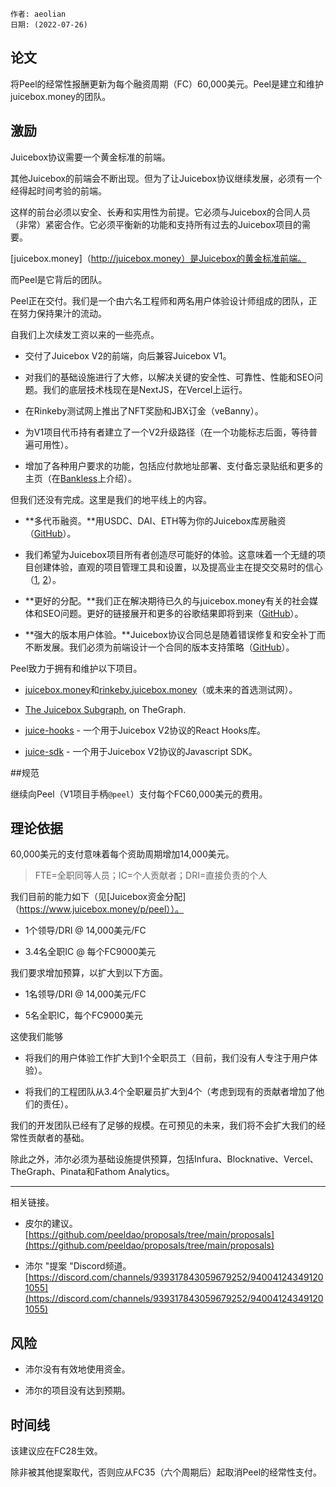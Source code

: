 
```纯文本
作者: aeolian
日期: (2022-07-26)
```

## 论文

将Peel的经常性报酬更新为每个融资周期（FC）60,000美元。Peel是建立和维护juicebox.money的团队。

## 激励

Juicebox协议需要一个黄金标准的前端。

其他Juicebox的前端会不断出现。但为了让Juicebox协议继续发展，必须有一个经得起时间考验的前端。

这样的前台必须以安全、长寿和实用性为前提。它必须与Juicebox的合同人员（非常）紧密合作。它必须平衡新的功能和支持所有过去的Juicebox项目的需要。

[juicebox.money]（http://juicebox.money）是Juicebox的黄金标准前端。

而Peel是它背后的团队。

Peel正在交付。我们是一个由六名工程师和两名用户体验设计师组成的团队，正在努力保持果汁的流动。

自我们上次续发工资以来的一些亮点。

- 交付了Juicebox V2的前端，向后兼容Juicebox V1。

- 对我们的基础设施进行了大修，以解决关键的安全性、可靠性、性能和SEO问题。我们的底层技术栈现在是NextJS，在Vercel上运行。

- 在Rinkeby测试网上推出了NFT奖励和JBX订金（veBanny）。

- 为V1项目代币持有者建立了一个V2升级路径（在一个功能标志后面，等待普遍可用性）。

- 增加了各种用户要求的功能，包括应付款地址部署、支付备忘录贴纸和更多的主页（在[Bankless](https://newsletter.banklesshq.com/p/crypto-treasury-management-juicebox)上介绍）。

但我们还没有完成。这里是我们的地平线上的内容。

- **多代币融资。**用USDC、DAI、ETH等为你的Juicebox库房融资（[GitHub](https://github.com/jbx-protocol/juice-interface/issues/1438)）。

- 我们希望为Juicebox项目所有者创造尽可能好的体验。这意味着一个无缝的项目创建体验，直观的项目管理工具和设置，以及提高业主在提交交易时的信心（[1](https://github.com/jbx-protocol/juice-interface/issues/1390), [2](https://github.com/jbx-protocol/juice-interface/issues/1327)）。

- **更好的分配。**我们正在解决期待已久的与juicebox.money有关的社会媒体和SEO问题。更好的链接展开和更多的谷歌结果即将到来（[GitHub](https://github.com/jbx-protocol/juice-interface/pull/1555)）。

- **强大的版本用户体验。**Juicebox协议合同总是随着错误修复和安全补丁而不断发展。我们必须为前端设计一个合同的版本支持策略（[GitHub](https://github.com/jbx-protocol/juice-interface/issues/1440)）。

Peel致力于拥有和维护以下项目。

- [juicebox.money](http://juicebox.money)和[rinkeby.juicebox.money](http://rinkeby.juicebox.money)（或未来的首选测试网）。

- [The Juicebox Subgraph](https://github.com/jbx-protocol/juice-subgraph), on TheGraph.

- [juice-hooks](https://github.com/jbx-protocol/juice-hooks) - 一个用于Juicebox V2协议的React Hooks库。

- [juice-sdk](https://github.com/jbx-protocol/juice-sdk) - 一个用于Juicebox V2协议的Javascript SDK。

##规范

继续向Peel（V1项目手柄`@peel`）支付每个FC60,000美元的费用。

## 理论依据

60,000美元的支付意味着每个资助周期增加14,000美元。

> FTE=全职同等人员；IC=个人贡献者；DRI=直接负责的个人

我们目前的能力如下（见[Juicebox资金分配]（https://www.juicebox.money/p/peel））。

- 1个领导/DRI @ 14,000美元/FC

- 3.4名全职IC @ 每个FC9000美元

我们要求增加预算，以扩大到以下方面。

- 1名领导/DRI @ 14,000美元/FC

- 5名全职IC，每个FC9000美元

这使我们能够

- 将我们的用户体验工作扩大到1个全职员工（目前，我们没有人专注于用户体验）。

- 将我们的工程团队从3.4个全职雇员扩大到4个（考虑到现有的贡献者增加了他们的责任）。

我们的开发团队已经有了足够的规模。在可预见的未来，我们将不会扩大我们的经常性贡献者的基础。

除此之外，沛尔必须为基础设施提供预算，包括Infura、Blocknative、Vercel、TheGraph、Pinata和Fathom Analytics。

---

相关链接。

- 皮尔的建议。[https://github.com/peeldao/proposals/tree/main/proposals](https://github.com/peeldao/proposals/tree/main/proposals)

- 沛尔 "提案 "Discord频道。[https://discord.com/channels/939317843059679252/940041243491201055](https://discord.com/channels/939317843059679252/940041243491201055)

## 风险

- 沛尔没有有效地使用资金。

- 沛尔的项目没有达到预期。

## 时间线

该建议应在FC28生效。

除非被其他提案取代，否则应从FC35（六个周期后）起取消Peel的经常性支付。
